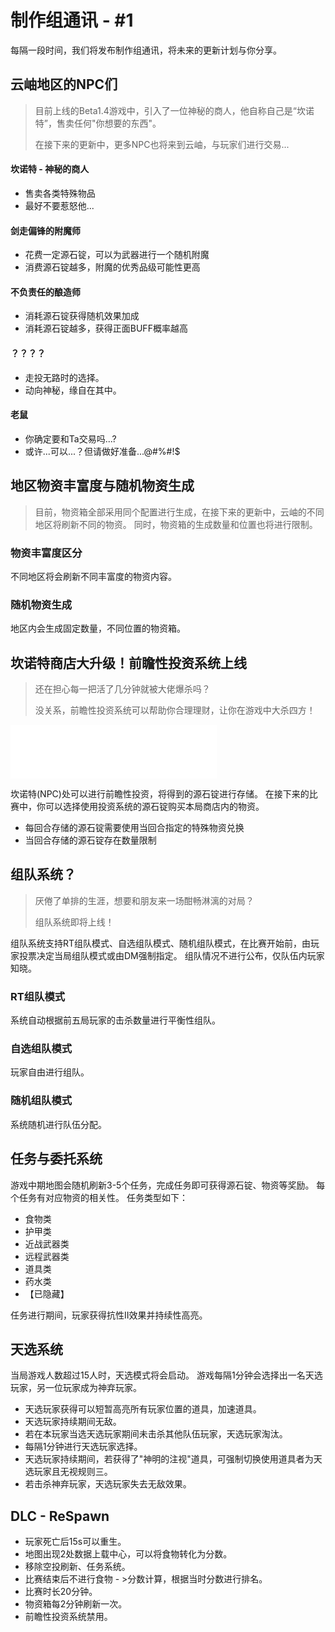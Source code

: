 # 制作组通讯 - #1
每隔一段时间，我们将发布制作组通讯，将未来的更新计划与你分享。
## 云岫地区的NPC们
> 目前上线的Beta1.4游戏中，引入了一位神秘的商人，他自称自己是“坎诺特”，售卖任何"你想要的东西"。
>
> 在接下来的更新中，更多NPC也将来到云岫，与玩家们进行交易...

#### 坎诺特 - 神秘的商人

- 售卖各类特殊物品
- 最好不要惹怒他...
####  剑走偏锋的附魔师

- 花费一定源石锭，可以为武器进行一个随机附魔
- 消费源石锭越多，附魔的优秀品级可能性更高
#### 不负责任的酿造师

- 消耗源石锭获得随机效果加成
- 消耗源石锭越多，获得正面BUFF概率越高
#### ？？？？

- 走投无路时的选择。
- 动向神秘，缘自在其中。
#### 老鼠

- 你确定要和Ta交易吗...?
- 或许...可以...？但请做好准备...@#%#!$
## 地区物资丰富度与随机物资生成
> 目前，物资箱全部采用同个配置进行生成，在接下来的更新中，云岫的不同地区将刷新不同的物资。
> 同时，物资箱的生成数量和位置也将进行限制。

### 物资丰富度区分
不同地区将会刷新不同丰富度的物资内容。

### 随机物资生成
地区内会生成固定数量，不同位置的物资箱。

## 坎诺特商店大升级！前瞻性投资系统上线
> 还在担心每一把活了几分钟就被大佬爆杀吗？
>
> 没关系，前瞻性投资系统可以帮助你合理理财，让你在游戏中大杀四方！

<iframe frameborder="no" border="0" marginwidth="0" marginheight="0" width=330 height=86 src="//music.163.com/outchain/player?type=2&id=2140425047&auto=0&height=66"></iframe>

坎诺特(NPC)处可以进行前瞻性投资，将得到的源石锭进行存储。
在接下来的比赛中，你可以选择使用投资系统的源石锭购买本局商店内的物资。

- 每回合存储的源石锭需要使用当回合指定的特殊物资兑换
- 当回合存储的源石锭存在数量限制

## 组队系统？
> 厌倦了单排的生涯，想要和朋友来一场酣畅淋漓的对局？
>
> 组队系统即将上线！

组队系统支持RT组队模式、自选组队模式、随机组队模式，在比赛开始前，由玩家投票决定当局组队模式或由DM强制指定。
组队情况不进行公布，仅队伍内玩家知晓。

### RT组队模式
系统自动根据前五局玩家的击杀数量进行平衡性组队。

### 自选组队模式
玩家自由进行组队。

### 随机组队模式
系统随机进行队伍分配。

## 任务与委托系统
游戏中期地图会随机刷新3-5个任务，完成任务即可获得源石锭、物资等奖励。
每个任务有对应物资的相关性。
任务类型如下：

- 食物类
- 护甲类
- 近战武器类
- 远程武器类
- 道具类
- 药水类
- 【已隐藏】

任务进行期间，玩家获得抗性II效果并持续性高亮。

## 天选系统
当局游戏人数超过15人时，天选模式将会启动。
游戏每隔1分钟会选择出一名天选玩家，另一位玩家成为神弃玩家。

- 天选玩家获得可以短暂高亮所有玩家位置的道具，加速道具。
- 天选玩家持续期间无敌。
- 若在本玩家当选天选玩家期间未击杀其他队伍玩家，天选玩家淘汰。
- 每隔1分钟进行天选玩家选择。
- 天选玩家持续期间，若获得了"神明的注视"道具，可强制切换使用道具者为天选玩家且无视规则三。
- 若击杀神弃玩家，天选玩家失去无敌效果。

## DLC - ReSpawn

- 玩家死亡后15s可以重生。
- 地图出现2处数据上载中心，可以将食物转化为分数。
- 移除空投刷新、任务系统。
- 比赛结束后不进行食物 - >分数计算，根据当时分数进行排名。
- 比赛时长20分钟。
- 物资箱每2分钟刷新一次。
- 前瞻性投资系统禁用。
